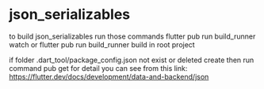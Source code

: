 # json_serializables 

to build json_serializables run those commands
flutter pub run build_runner watch or
flutter pub run build_runner build
in root project

if folder .dart_tool/package_config.json not exist or deleted create then run command pub get
for detail you can see from this link:
https://flutter.dev/docs/development/data-and-backend/json
